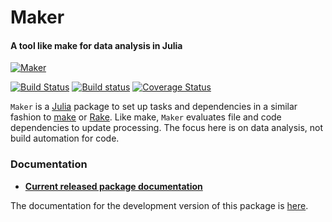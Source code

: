 # Maker
#### A tool like make for data analysis in Julia

[![Maker](http://pkg.julialang.org/badges/Maker_0.4.svg)](http://pkg.julialang.org/?pkg=Maker&ver=0.4)

[![Build Status](https://travis-ci.org/tshort/Maker.jl.svg?branch=master)](https://travis-ci.org/tshort/Maker.jl)
[![Build status](https://ci.appveyor.com/api/projects/status/otj9pnwsq32to211?svg=true)](https://ci.appveyor.com/project/tshort/maker-jl)
[![Coverage Status](https://coveralls.io/repos/tshort/Maker.jl/badge.svg?branch=master)](https://coveralls.io/r/tshort/Maker.jl?branch=master)

`Maker` is a [Julia](http://julialang.org/) package to set up tasks and 
dependencies in a similar fashion to
[make](https://en.wikipedia.org/wiki/Makefile) or
[Rake](http://docs.seattlerb.org/rake/). Like make, `Maker` evaluates file and
code dependencies to update processing. The focus here is on data analysis, not
build automation for code.

### Documentation

* **[Current released package documentation](https://tshort.github.io/Maker.jl/release/)**

The documentation for the development version of this package is 
[here](https://tshort.github.io/Maker.jl/latest/).

